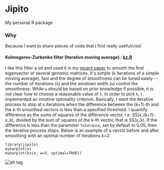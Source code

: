 # Jipito
My personal R package

### Why
Because I want to share pieces of code that I find really useful/cool


#### Kolmogorov-Zurbenko filter (Iterative moving average) : [kz.R](https://github.com/Jfortin1/Jipito/blob/master/R/kz.R)

I like this filter a lot and used it in my [recent paper](http://biorxiv.org/content/early/2015/06/03/019000) to smooth the first eigenvector of several genomic matrices. It's simple (`k` iterations of a simple moving average), fast and the degree of smoothness can be tuned easily -- the number of iterations (`k`) and the windown width (`w`) control the smoothness. While `w` should be based on prior knowledge if possible, it is not clear how to choose a reasonable value of `k`. In order to pick `k`, I implemented an intuitive optimality criterion. Basically, I want the iterative process to stop at `k` iterations when the difference between the (k+1)-th and the k-th smoothed vectors is less than a specified threshold. I quantify difference as the sums of squares of the difference vector, i.e. SS(x_(k+1)-x_k), divided by the sum of squares of the k-th vector, that is SS(x_k). If the difference is less than the parameter `tolerance`, set by default to 0.05, then the iterative process stops.  Below is an example of a vector before and after smoothing with an optimal number of iterations k=2.

```{r}
library(jipito)
mybarplot(x)
mybarplot(kz(x, w=3, optimal=TRUE))
```
![alt tag](https://raw.github.com/jfortin1/Jipito/master/figures/kz.png)


